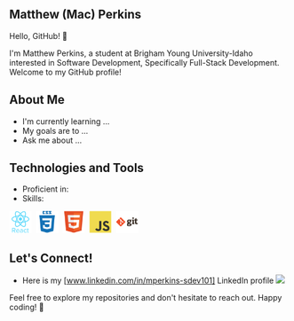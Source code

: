 ## Matthew (Mac) Perkins

Hello, GitHub! 👋

I'm Matthew Perkins, a student at Brigham Young University-Idaho interested in Software Development, Specifically Full-Stack Development. Welcome to my GitHub profile!

## About Me

- I'm currently learning ...
- My goals are to ...
- Ask me about ...

## Technologies and Tools

- Proficient in: <List of Programming Languages or Technologies>
- Skills: <Any Other Skills or Tools You Want to Highlight>
<div>
    <img src="https://github.com/devicons/devicon/blob/master/icons/react/react-original-wordmark.svg" title="React" alt="React" width="40" height="40"/>&nbsp;
    <img src="https://github.com/devicons/devicon/blob/master/icons/css3/css3-plain-wordmark.svg"  title="CSS3" alt="CSS" width="40" height="40"/>&nbsp;
    <img src="https://github.com/devicons/devicon/blob/master/icons/html5/html5-original.svg" title="HTML5" alt="HTML" width="40" height="40"/>&nbsp;
    <img src="https://github.com/devicons/devicon/blob/master/icons/javascript/javascript-original.svg" title="JavaScript" alt="JavaScript" width="40" height="40"/>&nbsp;
    <img src="https://github.com/devicons/devicon/blob/master/icons/git/git-original-wordmark.svg" title="Git" **alt="Git" width="40" height="40"/>
</div>

## Let's Connect!

- Here is my [www.linkedin.com/in/mperkins-sdev101] LinkedIn profile [![](https://img.shields.io/badge/LinkedIn-blue?style=for-the-badge&logo=linkedin&logoColor=white)]()

Feel free to explore my repositories and don't hesitate to reach out. Happy coding! 🚀

<!--
**MacPerkins/MacPerkins** is a ✨ _special_ ✨ repository because its `README.md` (this file) appears on your GitHub profile.

Here are some ideas to get you started:

- 🔭 I’m currently working on ...
- 🌱 I’m currently learning ...
- 👯 I’m looking to collaborate on ...
- 🤔 I’m looking for help with ...
- 💬 Ask me about ...
- 📫 How to reach me: ...
- 😄 Pronouns: ...
- ⚡ Fun fact: ...
-->

